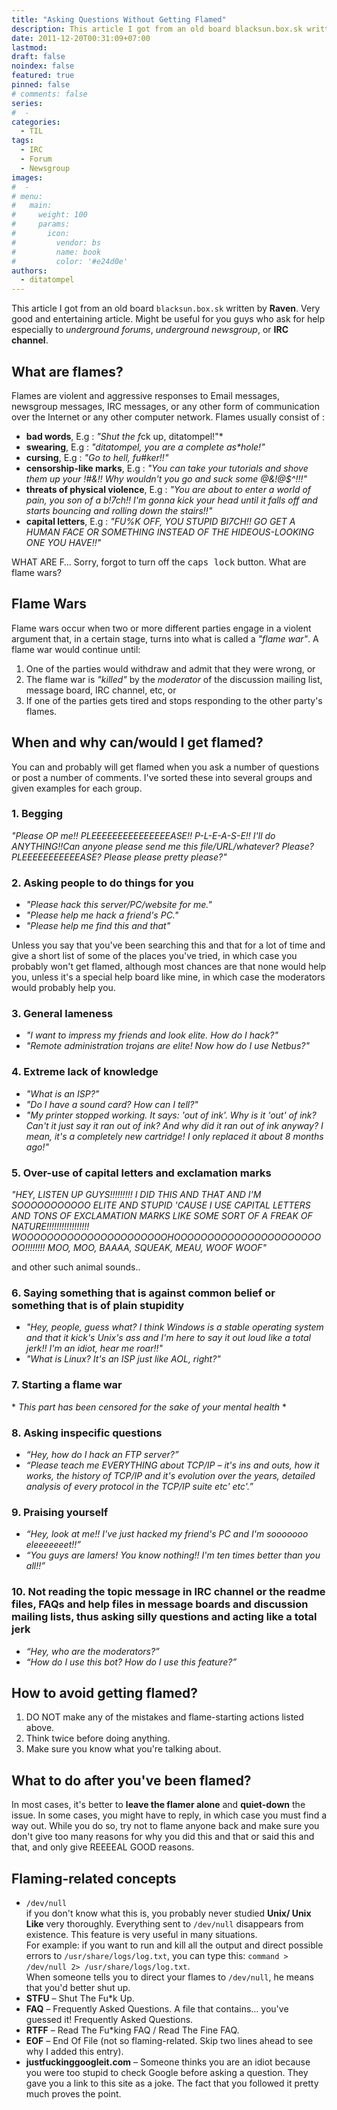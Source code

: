 ```yaml
---
title: "Asking Questions Without Getting Flamed"
description: This article I got from an old board blacksun.box.sk written by Raven. Very good and entertaining article. Might be useful for you guys who ask for help especially to underground forums, underground newsgroup, or IRC channel.
date: 2011-12-20T00:31:09+07:00
lastmod:
draft: false
noindex: false
featured: true
pinned: false
# comments: false
series:
#  - 
categories:
  - TIL
tags:
  - IRC
  - Forum
  - Newsgroup
images:
#  - 
# menu:
#   main:
#     weight: 100
#     params:
#       icon:
#         vendor: bs
#         name: book
#         color: '#e24d0e'
authors:
  - ditatompel
---
```


This article I got from an old board `blacksun.box.sk` written by **Raven**. Very good and entertaining article. Might be useful for you guys who ask for help especially to *underground forums*, *underground newsgroup*, or **IRC channel**.

<!--more-->

## What are flames?
Flames are violent and aggressive responses to Email messages, newsgroup messages, IRC messages, or any other form of communication over the Internet or any other computer network. Flames usually consist of :

* **bad words**, E.g : *"Shut the f*ck up, ditatompel!"*
* **swearing**, E.g : *"ditatompel, you are a complete as\*hole!"*
* **cursing**, E.g : *"Go to hell, fu#ker!!"*
* **censorship-like marks**, E.g : *"You can take your tutorials and shove them up your !#&!! Why wouldn't you go and suck some @&!@$^!!!"*
* **threats of physical violence**, E.g : *"You are about to enter a world of pain, you son of a b!7ch!! I'm gonna kick your head until it falls off and starts bouncing and rolling down the stairs!!"*
* **capital letters**, E.g : *"FU%K OFF, YOU STUPID BI7CH!! GO GET A HUMAN FACE OR SOMETHING INSTEAD OF THE HIDEOUS-LOOKING ONE YOU HAVE!!"*

WHAT ARE F… Sorry, forgot to turn off the <kbd>caps lock</kbd> button. What are flame wars?

## Flame Wars
Flame wars occur when two or more different parties engage in a violent argument that, in a certain stage, turns into what is called a *"flame war"*. A flame war would continue until:
1. One of the parties would withdraw and admit that they were wrong, or
2. The flame war is *"killed"* by the *moderator* of the discussion mailing list, message board, IRC channel, etc, or
3. If one of the parties gets tired and stops responding to the other party's flames.

## When and why can/would I get flamed?
You can and probably will get flamed when you ask a number of questions or post a number of comments. I've sorted these into several groups and given examples for each group.

### 1. Begging
*"Please OP me!! PLEEEEEEEEEEEEEEEASE!! P-L-E-A-S-E!! I'll do ANYTHING!!Can anyone please send me this file/URL/whatever? Please? PLEEEEEEEEEEEASE? Please please pretty please?"*

### 2. Asking people to do things for you
* *"Please hack this server/PC/website for me."*
* *"Please help me hack a friend's PC."*   
* *"Please help me find this and that"*

Unless you say that you've been searching this and that for a lot of time and give a short list of some of the places you've tried, in which case you probably won't get flamed, although most chances are that none would help you, unless it's a special help board like mine, in which case the moderators would probably help you.

### 3. General lameness
* *"I want to impress my friends and look elite. How do I hack?"*   
* *"Remote administration trojans are elite! Now how do I use Netbus?"*

### 4. Extreme lack of knowledge
* *"What is an ISP?"*   
* *"Do I have a sound card? How can I tell?"*   
* *"My printer stopped working. It says: 'out of ink'. Why is it 'out' of ink? Can't it just say it ran out of ink? And why did it ran out of ink anyway? I mean, it's a completely new cartridge! I only replaced it about 8 months ago!"*

### 5. Over-use of capital letters and exclamation marks
*"HEY, LISTEN UP GUYS!!!!!!!!! I DID THIS AND THAT AND I'M SOOOOOOOOOOO ELITE AND STUPID 'CAUSE I USE CAPITAL LETTERS AND TONS OF EXCLAMATION MARKS LIKE SOME SORT OF A FREAK OF NATURE!!!!!!!!!!!!!!!!! WOOOOOOOOOOOOOOOOOOOOOOHOOOOOOOOOOOOOOOOOOOOOOOO!!!!!!!! MOO, MOO, BAAAA, SQUEAK, MEAU, WOOF WOOF"*

and other such animal sounds..

### 6. Saying something that is against common belief or something that is of plain stupidity
* *"Hey, people, guess what? I think Windows is a stable operating system and that it kick's Unix's ass and I'm here to say it out loud like a total jerk!! I'm an idiot, hear me roar!!"*   
* *"What is Linux? It's an ISP just like AOL, right?"*

### 7. Starting a flame war
\* _This part has been censored for the sake of your mental health_ *

### 8. Asking inspecific questions
* *“Hey, how do I hack an FTP server?”*
* *“Please teach me EVERYTHING about TCP/IP – it's ins and outs, how it works, the history of TCP/IP and it's evolution over the years, detailed analysis of every protocol in the TCP/IP suite etc' etc'.”*

### 9. Praising yourself
* *“Hey, look at me!! I've just hacked my friend's PC and I'm sooooooo eleeeeeeet!!”*
* *“You guys are lamers! You know nothing!! I'm ten times better than you all!!”*

### 10. Not reading the topic message in IRC channel or the readme files, FAQs and help files in message boards and discussion mailing lists, thus asking silly questions and acting like a total jerk
* *“Hey, who are the moderators?”*
* *“How do I use this bot? How do I use this feature?”*

## How to avoid getting flamed?
1. DO NOT make any of the mistakes and flame-starting actions listed above.
2. Think twice before doing anything.
3. Make sure you know what you're talking about.

## What to do after you've been flamed?
In most cases, it's better to **leave the flamer alone** and **quiet-down** the issue. In some cases, you might have to reply, in which case you must find a way out. While you do so, try not to flame anyone back and make sure you don't give too many reasons for why you did this and that or said this and that, and only give REEEEAL GOOD reasons.

## Flaming-related concepts
* `/dev/null`   
if you don't know what this is, you probably never studied **Unix/ Unix Like** very thoroughly. Everything sent to `/dev/null` disappears from existence. This feature is very useful in many situations.   
For example: if you want to run and kill all the output and direct possible errors to `/usr/share/logs/log.txt`, you can type this: `command > /dev/null 2> /usr/share/logs/log.txt`.   
When someone tells you to direct your flames to `/dev/null`, he means that you'd better shut up.
* **STFU** – Shut The Fu*k Up.
* **FAQ** – Frequently Asked Questions. A file that contains… you've guessed it! Frequently Asked Questions.
* **RTFF** – Read The Fu*king FAQ / Read The Fine FAQ.
* **EOF** – End Of File (not so flaming-related. Skip two lines ahead to see why I added this entry).
* **justfuckinggoogleit.com** – Someone thinks you are an idiot because you were too stupid to check Google before asking a question. They gave you a link to this site as a joke. The fact that you followed it pretty much proves the point.